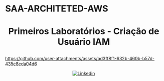 # SAA-ARCHITETED-AWS


<h1><p align="center">Primeiros Laboratórios - Criação de Usuário IAM </p></h1>



https://github.com/user-attachments/assets/ad3ff8f1-632b-460b-b57d-435c8cda04d6


<p align="center">
    <a href="https://aws.amazon.com/pt/certification/certified-solutions-architect-associate">
        <img 
            alt="Linkedin" 
            title="IAM" 
            src="https://github.com/Gnunes03/SAA-ARCHITETED-AWS/blob/main/arquivos/user-iam.mp4"
        />
    </a>
</p>
